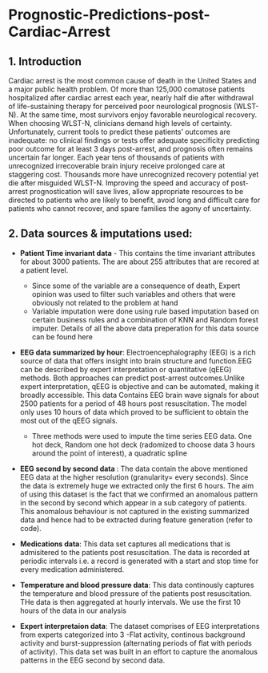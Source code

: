 # Prognostic-Predictions-post-Cardiac-Arrest
## 1. Introduction
Cardiac arrest is the most common cause of death in the United States and a major public health problem. Of more than 125,000 comatose patients hospitalized after cardiac arrest each year, nearly half die after withdrawal of life-sustaining therapy for perceived poor neurological prognosis (WLST-N). At the same time, most survivors enjoy favorable neurological recovery. When choosing WLST-N, clinicians demand high levels of certainty. Unfortunately, current tools to predict these patients’ outcomes are inadequate: no clinical findings or tests offer adequate specificity predicting poor outcome for at least 3 days post-arrest, and prognosis often remains uncertain far longer. Each year tens of thousands of patients with unrecognized irrecoverable brain injury receive prolonged care at staggering cost. Thousands more have unrecognized recovery potential yet die after misguided WLST-N. Improving the speed and accuracy of post-arrest prognostication will save lives, allow appropriate resources to be directed to patients who are likely to benefit, avoid long and difficult care for patients who cannot recover, and spare families the agony of uncertainty.

## 2. Data sources & imputations used:
  * <b>Patient Time invariant data</b> - This contains the time invariant attributes for about 3000 patients. The are about 255 attributes that are recored at a patient level. 
      * Since some of the variable are a consequence of death, Expert opinion was used to filter such variables and others that were obviously not related to the problem at hand
      * Variable imputation were done using rule based imputation based on certain business rules and a combination of KNN and Random forest imputer. Details of all the above data preperation for this data source can be found here
      
   * <b>EEG data summarized by hour</b>: Electroencephalography (EEG) is a rich source of data that offers insight into brain structure and function.EEG can be described by expert interpretation or quantitative (qEEG) methods. Both approaches can predict post-arrest outcomes.Unlike expert interpretation, qEEG is objective and can be automated, making it broadly accessible. This data Contains EEG brain wave signals for about 2500 patients for a period of 48 hours post resuscitation. The model only uses 10 hours of data which proved to be sufficient to obtain the most out of the qEEG signals.
      * Three methods were used to impute the time series EEG data. One hot deck, Random one hot deck (radomized to choose data 3 hours around the point of interest), a quadratic spline
   * <b> EEG second by second data </b>: The data contain the above mentioned EEG data at the higher resolution (granularity= every seconds). Since the data is extremely huge we extracted only the first 6 hours. The aim of using this dataset is the fact that we confirmed an anomalous pattern in the second by second which appear in a sub category of patients. This anomalous behaviour is not captured in the existing summarized data and hence had to be extracted during feature generation (refer to code).
   * <b> Medications data</b>: This data set captures all medications that is admisitered to the patients post resuscitation. The data is recorded at periodic intervals i.e. a record is generated with a start and stop time for every medication administered.
   * <b> Temperature and blood pressure data</b>: This data continously captures the temperature and blood pressure of the patients post resuscitation. THe data is then aggregated at hourly intervals. We use the first 10 hours of the data in our analysis 
   * <b> Expert interpretaion data</b>: The dataset comprises of EEG interpretations from experts categorized into 3 -Flat activity, continous background activity and burst-suppression (alternating periods of flat with periods of activity). This data set was built in an effort to capture the anomalous patterns in the EEG second by second data.
   
   
